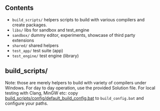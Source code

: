 ## Contents

- `build_scripts/` helpers scripts to build with various compilers and create packages.
- `libs/` libs for sandbox and test_engine
- `sandbox/` dummy editor, experiments, showcase of third party extensions
- `shared/` shared helpers
- `test_app/` test suite (app)
- `test_engine/` test engine (library)


## build_scripts/

Note: those are merely helpers to build with variety of compilers under Windows. For day to day operation, use the provided Solution file.
For local testing with Clang, MinGW etc: copy [build_scripts/config/default_build_config.bat](https://github.com/ocornut/imgui_dev/blob/main/build_scripts/config/default_build_config.bat) to `build_config.bat` and configure your paths.
